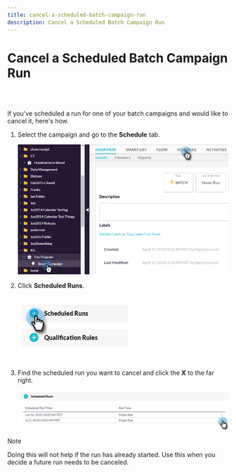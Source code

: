 ```yaml
---
title: cancel-a-scheduled-batch-campaign-run
description: Cancel a Scheduled Batch Campaign Run
---
```


# Cancel a Scheduled Batch Campaign Run

<br>&nbsp;

If you've scheduled a run for one of your batch campaigns and would like to cancel it, here's how.

1. Select the campaign and go to the **Schedule** tab.

   ![Image One](/help/sky/assets/smart-campaigns/cancel-a-scheduled-batch-campaign-run/cancel-a-scheduled-batch-campaign-run-1.png)

1. Click **Scheduled Runs**.

   ![Image Two](/help/sky/assets/smart-campaigns/cancel-a-scheduled-batch-campaign-run/cancel-a-scheduled-batch-campaign-run-2.png)

1. Find the scheduled run you want to cancel and click the **X** to the far right.

   ![Image Three](/help/sky/assets/smart-campaigns/cancel-a-scheduled-batch-campaign-run/cancel-a-scheduled-batch-campaign-run-3.png)

>[!NOTE]
>
>Doing this will not help if the run has already started. Use this when you decide a future run needs to be canceled.
